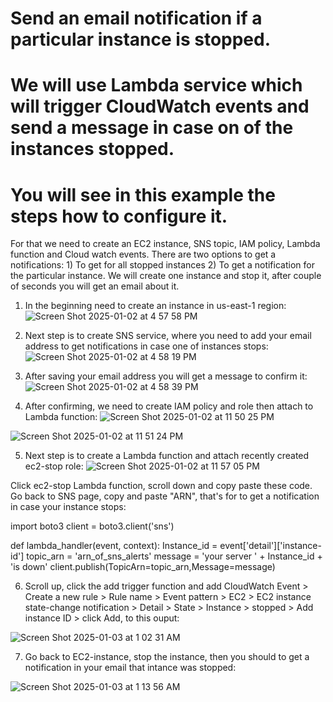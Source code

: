 # Send an email notification if a particular instance is stopped.
# We will use Lambda service which will trigger CloudWatch events and send a message in case on of the instances stopped. 
# You will see in this example the steps how to configure it.
For that we need to create an EC2 instance, SNS topic, IAM policy, Lambda function and Cloud watch events. 
There are two options to get a notifications: 1) To get for all stopped instances 2) To get a notification for the particular instance.
We will create one instance and stop it, after couple of seconds you will get an email about it. 



1) In the beginning need to create an instance in us-east-1 region:
![Screen Shot 2025-01-02 at 4 57 58 PM](https://github.com/user-attachments/assets/9d7edbe3-f2f8-48c2-8cd8-5c461d3ead4f)


2) Next step is to create SNS service, where you need to add your email address to get notifications in case one of instances stops: 
![Screen Shot 2025-01-02 at 4 58 19 PM](https://github.com/user-attachments/assets/2a15f092-9738-44a8-99f2-7db9b04a78da)

 
3) After saving your email address you will get a message to confirm it:
![Screen Shot 2025-01-02 at 4 58 39 PM](https://github.com/user-attachments/assets/9f914cad-ed02-4906-9057-874afbbde557)


4) After confirming, we need to create IAM policy and role then attach to Lambda function:
![Screen Shot 2025-01-02 at 11 50 25 PM](https://github.com/user-attachments/assets/8938694b-d1f4-4a79-893b-dc92afe34f52)


![Screen Shot 2025-01-02 at 11 51 24 PM](https://github.com/user-attachments/assets/457e4c9d-bbe7-4181-a386-333e63282265)


5) Next step is to create a Lambda function and attach recently created ec2-stop role:
 ![Screen Shot 2025-01-02 at 11 57 05 PM](https://github.com/user-attachments/assets/23888967-ec0b-4040-8b6c-88c51cf6fdfa)

Click ec2-stop Lambda function, scroll down and copy paste these code. Go back to SNS page, copy and paste "ARN", that's for 
to get a notification in case your instance stops:

import boto3
client = boto3.client('sns')

def lambda_handler(event, context):
    Instance_id = event['detail']['instance-id']
    topic_arn = 'arn_of_sns_alerts'
    message = 'your server ' + Instance_id + 'is down'
    client.publish(TopicArn=topic_arn,Message=message)


6) Scroll up, click the add trigger function and add CloudWatch Event > Create a new rule > Rule name > Event pattern > EC2 > EC2 instance
   state-change notification > Detail > State > Instance > stopped > Add instance ID > click Add, to this ouput:


![Screen Shot 2025-01-03 at 1 02 31 AM](https://github.com/user-attachments/assets/993ea484-7d94-4b1e-9951-742680f269e2)


7) Go back to EC2-instance, stop the instance, then you should to get a notification in your email that intance was stopped:
   
![Screen Shot 2025-01-03 at 1 13 56 AM](https://github.com/user-attachments/assets/c85d08a0-a80e-4c8f-bcf6-78cad0a51699)



   
    
